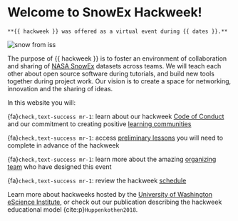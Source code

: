 # Welcome to SnowEx Hackweek!

```{note}
**{{ hackweek }} was offered as a virtual event during {{ dates }}.**
```
![snow from iss](img/snow_from_iss.jpg)

The purpose of {{ hackweek }} is to foster an environment of collaboration and sharing of [NASA SnowEx](https://snow.nasa.gov/campaigns/snowex) datasets across teams. We will teach each other about open source software during tutorials, and build new tools together during project work. Our vision is to create a space for networking, innovation and the sharing of ideas.

In this website you will:

{fa}`check,text-success mr-1`: learn about our hackweek [Code of Conduct](norms/CoC) and our commitment to creating positive [learning communities](norms/community)

{fa}`check,text-success mr-1`: access [preliminary lessons](preliminary/index) you will need to complete in advance of the hackweek

{fa}`check,text-success mr-1`: learn more about the amazing [organizing team](team) who have designed this event

{fa}`check,text-success mr-1`: review the hackweek [schedule](schedule)

Learn more about hackweeks hosted by the [University of Washington eScience Institute](https://uwhackweek.github.io/hackweeks-as-a-service/intro.html), or check out our publication describing the hackweek educational model {cite:p}`Huppenkothen2018`.
